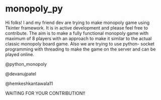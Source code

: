 # monopoly_py
Hi folks! I and my friend dev are trying to make monopoly game using Tkinter framework. It is in active development and please feel free to contribute.
The aim is to make a fully functional monopoly game with maximum of 8 players with an approach to make it similar to the actual classic monopoly board game.
Also we are trying to use python- socket programming with threading to make the game on the server and can be played online.

@python_monopoly

@devanujpatel

@hemkeshkantawala11

WAITING FOR YOUR CONTRIBUTION!!
